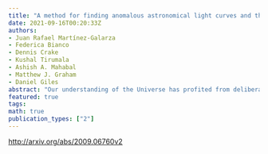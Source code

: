 ```yaml
---
title: "A method for finding anomalous astronomical light curves and their   analogs"
date: 2021-09-16T00:20:33Z
authors:
- Juan Rafael Martínez-Galarza
- Federica Bianco
- Dennis Crake
- Kushal Tirumala
- Ashish A. Mahabal
- Matthew J. Graham
- Daniel Giles
abstract: "Our understanding of the Universe has profited from deliberate, targeted studies of known phenomena, as well as from serendipitous, unexpected discoveries, such as the discovery of a complex variability pattern in the direction of KIC 8462852 (Boyajian's star). Upcoming surveys, such as the Vera C. Rubin Observatory Legacy Survey of Space and Time (LSST), will explore the parameter space of astrophysical transients at all time scales, and offer the opportunity to discover even more extreme examples of unexpected phenomena. We investigate strategies to identify novel objects and to contextualize them within large time-series data sets in order to facilitate the discovery of new classes of objects, as well as the physical interpretation of their anomalous nature. We develop a method that combines tree-based and manifold-learning algorithms for anomaly detection in order to perform two tasks: 1) identify and rank anomalous objects in a time-domain dataset; and 2) group those anomalies according to their similarity in order to identify analogs. We achieve the latter by combining an anomaly score from a tree-based method with a dimensionality manifold-learning reduction strategy. Clustering in the reduced space allows for the successful identification of anomalies and analogs. We also assess the impact of pre-processing and feature engineering schemes and investigate the astrophysical nature of the objects that our models identify as anomalous by augmenting the Kepler data with Gaia color and luminosity information. We find that multiple models, used in combination, are a promising strategy to identify novel light curves and light curve families."
featured: true
tags:
math: true
publication_types: ["2"]
---
```

http://arxiv.org/abs/2009.06760v2